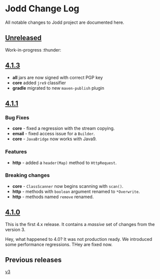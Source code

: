 # Jodd Change Log

All notable changes to Jodd project are documented here.

## [Unreleased](https://github.com/oblac/jodd/compare/v4.1.3...master)

Work-in-progress :thunder:

## [4.1.3](https://github.com/oblac/jodd/compare/v4.1.1...v4.1.3)

+ **all** jars are now signed with correct PGP key
+ **core** added `jre9` classifier
+ **gradle** migrated to new `maven-publish` plugin

## [4.1.1](https://github.com/oblac/jodd/compare/v4.1.0...v4.1.1)

### Bug Fixes

+ **core** - fixed a regression with the stream copying.
+ **email** - fixed access issue for a `Builder`.
+ **core** - `JavaBridge` now works with Java9.

### Features

+ **http** - added a `header(Map)` method to `HttpRequest`.

### Breaking changes

+ **core** - `ClassScanner` now begins scanning with `scan()`.
+ **http** - methods with `boolean` argument renamed to `*Overwrite`.
+ **http** - methods named `remove` renamed. 

## [4.1.0](https://github.com/oblac/jodd/compare/v3.9.1...v4.1.0)

This is the first 4.x release. It contains a _massive_ set of changes from the version 3.

Hey, what happened to 4.0? It was not production ready. We introduced some performance regressions. THey are fixed now. 

## Previous releases

[v3](CHANGELOG_v3.md)
